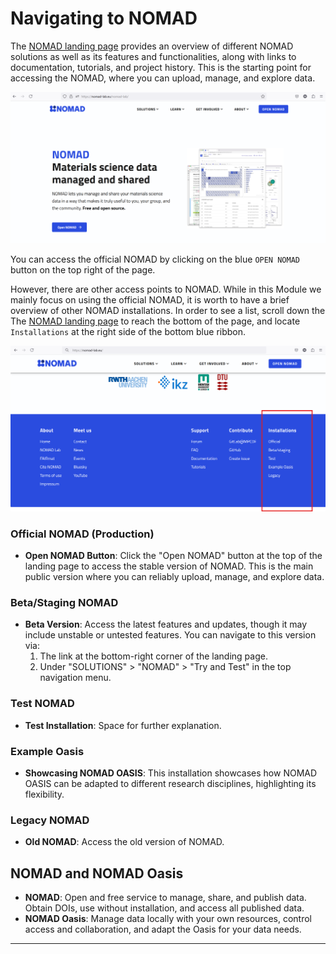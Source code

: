 # Navigating to NOMAD

The [NOMAD landing page](https://nomad-lab.eu/nomad-lab/) provides an overview of different NOMAD solutions as well as its features and functionalities, along with links to documentation, tutorials, and project history. This is the starting point for accessing the NOMAD, where you can upload, manage, and explore data.

![NOMAD Landing Page](images/NOMAD_landing_page.png)

You can access the official NOMAD by clicking on the blue ``OPEN NOMAD``
button on the top right of the page.

However, there are other access points to NOMAD. While in this Module we mainly focus on using the official NOMAD, it is worth to have a brief overview of other NOMAD installations. In order to see a list, scroll down the The [NOMAD landing page](https://nomad-lab.eu/nomad-lab/) to reach the bottom of the page, and locate ``Installations``  at the right side of the bottom blue ribbon.

![NOMAD Landing Page](images/NOMAD_installations.png)

### Official NOMAD (Production)

- **Open NOMAD Button**: Click the "Open NOMAD" button at the top of the landing page to access the stable version of NOMAD. This is the main public version where you can reliably upload, manage, and explore data.

### Beta/Staging NOMAD

- **Beta Version**: Access the latest features and updates, though it may include unstable or untested features. You can navigate to this version via:
  1. The link at the bottom-right corner of the landing page.
  2. Under "SOLUTIONS" > "NOMAD" > "Try and Test" in the top navigation menu.

### Test NOMAD

- **Test Installation**: Space for further explanation.

### Example Oasis

- **Showcasing NOMAD OASIS**: This installation showcases how NOMAD OASIS can be adapted to different research disciplines, highlighting its flexibility.

### Legacy NOMAD

- **Old NOMAD**: Access the old version of NOMAD.

## NOMAD and NOMAD Oasis

- **NOMAD**: Open and free service to manage, share, and publish data. Obtain DOIs, use without installation, and access all published data.
- **NOMAD Oasis**: Manage data locally with your own resources, control access and collaboration, and adapt the Oasis for your data needs.



---


